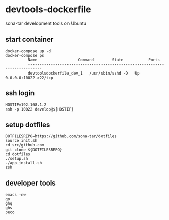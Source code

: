 # devtools-dockerfile
sona-tar development tools on Ubuntu


## start container
```
docker-compose up -d
docker-compose ps
          Name                  Command        State           Ports        
          ----------------------------------------------------------------------------
          devtoolsdockerfile_dev_1   /usr/sbin/sshd -D   Up      0.0.0.0:10022->22/tcp

```

## ssh login
```
HOSTIP=192.168.1.2
ssh -p 10022 develop@${HOSTIP}
```


## setup dotfiles
```
DOTFILESREPO=https://github.com/sona-tar/dotfiles
source init.sh
cd src/github.com
git clone ${DOTFILESREPO}
cd dotfiles
./setup.sh
./app_install.sh
zsh
```

## developer tools
```
emacs -nw
go
ghq
ghs
peco
```
